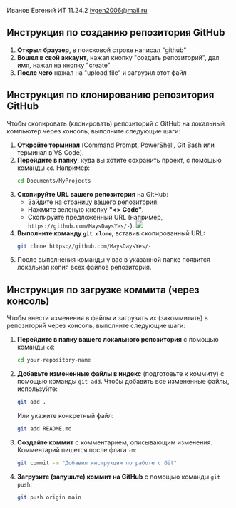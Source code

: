 Иванов Евгений
ИТ 11.24.2
ivgen2006@mail.ru

## Инструкция по созданию репозитория GitHub

1. **Открыл браузер**, в поисковой строке написал "github"
2. **Вошел в свой аккаунт**, нажал кнопку "создать репозиторий", дал имя, нажал на кнопку "create"
3. **После чего** нажал на "upload file" и загрузил этот файл

## Инструкция по клонированию репозитория GitHub

Чтобы скопировать (клонировать) репозиторий с GitHub на локальный компьютер через консоль, выполните следующие шаги:

1.  **Откройте терминал** (Command Prompt, PowerShell, Git Bash или терминал в VS Code).
2.  **Перейдите в папку**, куда вы хотите сохранить проект, с помощью команды `cd`. Например:
    ```bash
    cd Documents/MyProjects
    ```
3.  **Скопируйте URL вашего репозитория** на GitHub:
    *   Зайдите на страницу вашего репозитория.
    *   Нажмите зеленую кнопку **"<> Code"**.
    *   Скопируйте предложенный URL (например, `https://github.com/MaysDaysYes/-`).
      ![](screen)   
4.  **Выполните команду `git clone`**, вставив скопированный URL:
    ```bash
    git clone https://github.com/MaysDaysYes/-
    ```
5.  После выполнения команды у вас в указанной папке появится локальная копия всех файлов репозитория.

## Инструкция по загрузке коммита (через консоль)

Чтобы внести изменения в файлы и загрузить их (закоммитить) в репозиторий через консоль, выполните следующие шаги:

1.  **Перейдите в папку вашего локального репозитория** с помощью команды `cd`:
    ```bash
    cd your-repository-name
    ```
2.  **Добавьте измененные файлы в индекс** (подготовьте к коммиту) с помощью команды `git add`. Чтобы добавить все измененные файлы, используйте:
    ```bash
    git add .
    ```
    Или укажите конкретный файл:
    ```bash
    git add README.md
    ```
3.  **Создайте коммит** с комментарием, описывающим изменения. Комментарий пишется после флага `-m`:
    ```bash
    git commit -m "Добавил инструкции по работе с Git"
    ```
4.  **Загрузите (запушьте) коммит на GitHub** с помощью команды `git push`:
    ```bash
    git push origin main
    ```

